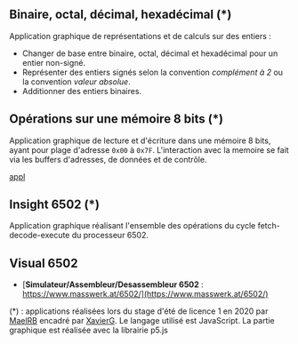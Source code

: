 ## Binaire, octal, décimal, hexadécimal (*)

Application graphique de représentations et de calculs sur des entiers :

- Changer de base entre binaire, octal, décimal et hexadécimal pour un entier non-signé. 
- Représenter des entiers signés selon la convention _complément à 2_ ou la convention _valeur absolue_. 
- Additionner des entiers binaires.


## Opérations sur une mémoire 8 bits (*)

Application graphique de lecture et d'écriture dans une mémoire 8 bits, ayant pour plage d'adresse `0x00` à `0x7F`. 
L'interaction avec la memoire se fait via les buffers d'adresses, de données et de contrôle.

[appl](https://xgandibleux.github.io/FctOrdinateurs/)


## Insight 6502  (*)

Application graphique réalisant l'ensemble des opérations du cycle fetch-decode-execute du processeur 6502.


## Visual 6502

- [**Simulateur/Assembleur/Desassembleur 6502** : https://www.masswerk.at/6502/](https://www.masswerk.at/6502/)


(*) : applications réalisées lors du stage d'été de licence 1 en 2020 par [MaelRB](https://github.com/MaelRB) encadré par [XavierG](https://github.com/xgandibleux). Le langage utilisé est JavaScript. La partie graphique est réalisée avec la librairie p5.js
